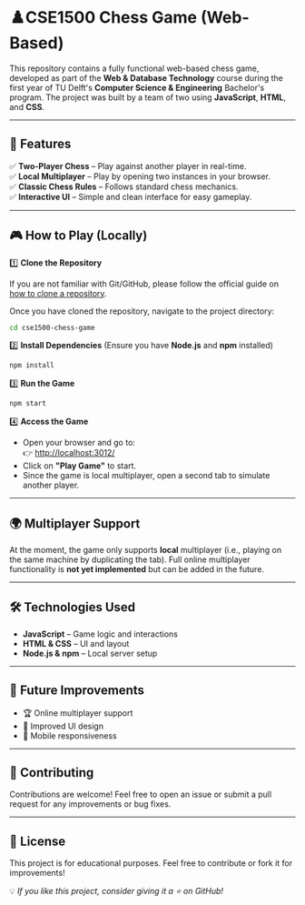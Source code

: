 # ♟️CSE1500 Chess Game (Web-Based)

This repository contains a fully functional web-based chess game, developed as part of the **Web & Database Technology**
course during the first year of TU Delft's **Computer Science & Engineering** Bachelor's program. The project was built
by a team of two using **JavaScript**, **HTML**, and **CSS**.

---

## 🚀 Features

✅ **Two-Player Chess** – Play against another player in real-time.  
✅ **Local Multiplayer** – Play by opening two instances in your browser.  
✅ **Classic Chess Rules** – Follows standard chess mechanics.  
✅ **Interactive UI** – Simple and clean interface for easy gameplay.

---

## 🎮 How to Play (Locally)

1️⃣ **Clone the Repository**

If you are not familiar with Git/GitHub, please follow the official guide on
[how to clone a repository](https://docs.github.com/en/repositories/creating-and-managing-repositories/cloning-a-repository).

Once you have cloned the repository, navigate to the project directory:

```sh
cd cse1500-chess-game
```

2️⃣ **Install Dependencies** (Ensure you have **Node.js** and **npm** installed)

```sh
npm install
```

3️⃣ **Run the Game**

```sh
npm start
```

4️⃣ **Access the Game**

- Open your browser and go to:  
  👉 [http://localhost:3012/](http://localhost:3012/)
- Click on **"Play Game"** to start.
- Since the game is local multiplayer, open a second tab to simulate another player.

---

## 🌍 Multiplayer Support

At the moment, the game only supports **local** multiplayer (i.e., playing on the same machine by duplicating the tab).
Full online multiplayer functionality is **not yet implemented** but can be added in the future.

---

## 🛠️ Technologies Used

- **JavaScript** – Game logic and interactions
- **HTML & CSS** – UI and layout
- **Node.js & npm** – Local server setup

---

## 📌 Future Improvements

- 🏆 Online multiplayer support
- 🎨 Improved UI design
- 📱 Mobile responsiveness

---

## 🤝 Contributing

Contributions are welcome! Feel free to open an issue or submit a pull request for any improvements or bug fixes.

---

## 📜 License

This project is for educational purposes. Feel free to contribute or fork it for improvements!

💡 _If you like this project, consider giving it a ⭐ on GitHub!_

